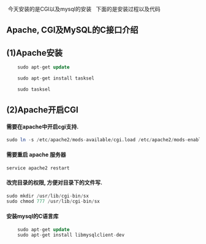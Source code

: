   今天安装的是CGI以及mysql的安装
  下面的是安装过程以及代码


## Apache, CGI及MySQL的C接口介绍

## (1)Apache安装

```sql
    sudo apt-get update
```
```sql
    sudo apt-get install tasksel
```
```sql
    sudo tasksel
```
## (2)Apache开启CGI
#### 需要在apache中开启cgi支持.
```sql
sudo ln -s /etc/apache2/mods-available/cgi.load /etc/apache2/mods-enabled/cgi.load
```
    

#### 需要重启 apache 服务器
```sql
service apache2 restart
```
#### 改完目录的权限, 方便对目录下的文件写.
```sql
sudo mkdir /usr/lib/cgi-bin/sx
sudo chmod 777 /usr/lib/cgi-bin/sx
```
#### 安装mysql的C语言库
```sql
    sudo apt-get update
    sudo apt-get install libmysqlclient-dev
```
